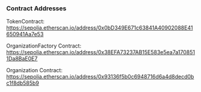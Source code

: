### Contract Addresses

TokenContract:
https://sepolia.etherscan.io/address/0x0bD349E671c63841A40902088E41650941Aa7e53

OrganizationFactory Contract:
https://sepolia.etherscan.io/address/0x38EFA73237AB15E583e5ea7a1708511Da8BaE0E7

Organization Contract:
https://sepolia.etherscan.io/address/0x93136f5b0c6948716d6a4d8decd0bc1f8db585b9
